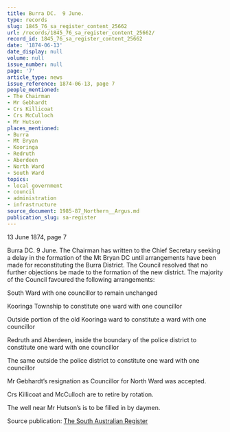 ```yaml
---
title: Burra DC.  9 June.
type: records
slug: 1845_76_sa_register_content_25662
url: /records/1845_76_sa_register_content_25662/
record_id: 1845_76_sa_register_content_25662
date: '1874-06-13'
date_display: null
volume: null
issue_number: null
page: '7'
article_type: news
issue_reference: 1874-06-13, page 7
people_mentioned:
- The Chairman
- Mr Gebhardt
- Crs Killicoat
- Crs McCulloch
- Mr Hutson
places_mentioned:
- Burra
- Mt Bryan
- Kooringa
- Redruth
- Aberdeen
- North Ward
- South Ward
topics:
- local government
- council
- administration
- infrastructure
source_document: 1985-87_Northern__Argus.md
publication_slug: sa-register
---
```


13 June 1874, page 7

Burra DC.  9 June.  The Chairman has written to the Chief Secretary seeking a delay in the formation of the Mt Bryan DC until arrangements have been made for reconstituting the Burra District.  The Council resolved that no further objections be made to the formation of the new district.  The majority of the Council favoured the following arrangements:

South Ward with one councillor to remain unchanged

Kooringa Township to constitute one ward with one councillor

Outside portion of the old Kooringa ward to constitute a ward with one councillor

Redruth and Aberdeen, inside the boundary of the police district to constitute one ward with one councillor

The same outside the police district to constitute one ward with one councillor

Mr Gebhardt’s resignation as Councillor for North Ward was accepted.

Crs Killicoat and McCulloch are to retire by rotation.

The well near Mr Hutson’s is to be filled in by daymen.

Source publication: [The South Australian Register](/publications/sa-register/)
